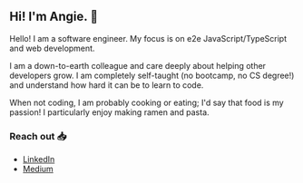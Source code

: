 ## Hi! I'm Angie. 👋 

Hello! I am a software engineer. My focus is on e2e JavaScript/TypeScript and web development.

I am a down-to-earth colleague and care deeply about helping other developers grow. I am completely self-taught (no bootcamp, no CS degree!) and understand how hard it can be to learn to code.

When not coding, I am probably cooking or eating; I'd say that food is my passion! I particularly enjoy making ramen and pasta.

### Reach out 📥
- [LinkedIn](https://www.linkedin.com/in/angiesiu/)
- [Medium](https://medium.com/@siuangie91)
